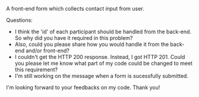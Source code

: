 A front-end form which collects contact input from user.

Questions:  

- I think the 'id' of each participant should be handled from the back-end. So why did you have it required in this problem? 
- Also, could you please share how you would handle it from the back-end and/or front-end?
- I couldn't get the HTTP 200 response. Instead, I got HTTP 201. Could you please let me know what part of my code could be changed to meet this requirement?
- I'm still working on the message when a form is sucessfully submitted. 

I'm looking forward to your feedbacks on my code. Thank you!
